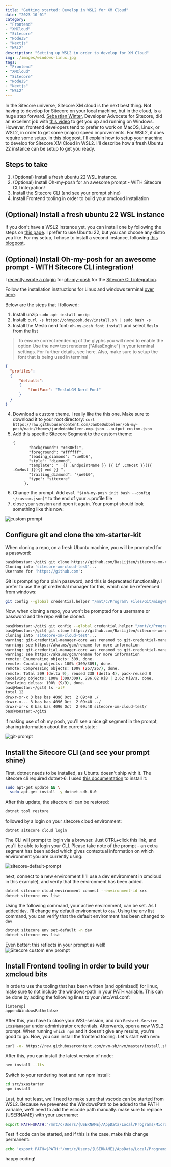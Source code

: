 ```yaml
---
title: "Getting started: Develop in WSL2 for XM Cloud"
date: "2023-10-01"
category:
- "Frontend"
- "XMCloud"
- "Sitecore"
- "NodeJS"
- "Nextjs"
- "WSL2"
description: "Setting up WSL2 in order to develop for XM Cloud"
img: ./images/windows-linux.jpg
tags:
- "Frontend"
- "XMCloud"
- "Sitecore"
- "NodeJS"
- "Nextjs"
- "WSL2"
---
```

In the Sitecore universe, Sitecore XM cloud is the next best thing. Not having to develop for Sitecore on your local machine, but in the cloud, is a huge step forward. [Sebastian Winter](https://www.linkedin.com/in/sebastian-winter-506962165/?originalSubdomain=de), Developer Advocete for Sitecore, did an excellent job with [this video](https://www.youtube.com/watch?v=Kig3kWZ8FuQ) to get you up and running on Windows. However, frontend developers tend to prefer to work on MacOS, Linux, or WSL2, in order to get some (major) speed improvements. For WSL2, it does require some setup. In this blogpost, I'll explain how to setup your machine to develop for Sitecore XM Cloud in WSL2. I'll describe how a fresh Ubuntu 22 instance can be setup to get you ready.

## Steps to take

1. (Optional) Install a fresh ubuntu 22 WSL instance.
2. (Optional) Install Oh-my-posh for an awesome prompt - WITH Sitecore CLI integration! 
3. Install the Sitecore CLI (and see your prompt shine)
4. Install Frontend tooling in order to build your xmcloud installation

## (Optional) Install a fresh ubuntu 22 WSL instance

If you don't have a WSL2 instance yet, you can install one by following the steps on [this page](https://docs.microsoft.com/en-us/windows/wsl/install-win10). I prefer to use Ubuntu 22, but you can choose any distro you like. For my setup, I chose to install a second instance, following [this blogpost](https://cloudbytes.dev/snippets/how-to-install-multiple-instances-of-ubuntu-in-wsl2).

## (Optional) Install Oh-my-posh for an awesome prompt - WITH Sitecore CLI integration!

I [recently wrote a plugin](https://blog.baslijten.com/oh-my-sitecore-I-powered-up-your-shell/) for [oh-my-posh](https://ohmyposh.dev/) for the [Sitecore CLI integration](https://ohmyposh.dev/docs/segments/sitecore). 

Follow the installation instructions for Linux and windows terminal [over here](https://ohmyposh.dev/docs/installation/linux).

Below are the steps that I followed:

1. Install unzip ```sudo apt install unzip``` 
2. Install: ```curl -s https://ohmyposh.dev/install.sh | sudo bash -s```
3. Install the Meslo nerd font: ```oh-my-posh font install``` and select ```Meslo``` from the list
  > To ensure correct rendering of the glyphs you will need to enable the option Use the new text renderer ("AtlasEngine") in your terminal settings. For further details, see here. Also, make sure to setup the font that is being used in terminal 
  ```json
  {
    "profiles":
    {
        "defaults":
        {
            "fontFace": "MesloLGM Nerd Font"
        }
    }
  }
  ``` 

4. Download a custom theme. I really like the this one. Make sure to download it to your root directory: ```curl https://raw.githubusercontent.com/JanDeDobbeleer/oh-my-posh/main/themes/jandedobbeleer.omp.json --output custom.json```
5. Add this specific Sitecore Segment to the custom theme:
   ```
   {
          "background": "#c386f1",
          "foreground": "#ffffff",
          "leading_diamond": "\ue0b6",
          "style": "diamond",
          "template": "  {{ .EndpointName }} {{ if .CmHost }}({{ .CmHost }}){{ end }} ",
          "trailing_diamond": "\ue0b0",
          "type": "sitecore"
        },
   ```
6. Change the prompt. Add ```eval "$(oh-my-posh init bash --config ~/custom.json)"``` to the end of your ~\.profile file
7. close your session and open it again. Your prompt should look something like this now:

![custom prompt](./images/custom-prompt.png)
   
## Configure git and clone the xm-starter-kit

When cloning a repo, on a fresh Ubuntu machine, you will be prompted for a password:

```bash
bas@Monstar:~/git$ git clone https://github.com/BasLijten/sitecore-xm-cloud-test
Cloning into 'sitecore-xm-cloud-test'...
Username for 'https://github.com':
```

Git is prompting for a plain password, and this is deprecated functionality. I prefer to use the git credential manager for this, which can be referenced from windows:

```bash
git config --global credential.helper "/mnt/c/Program\ Files/Git/mingw64/bin/git-credential-manager-core.exe"
```

Now, when cloning a repo, you won't be prompted for a username or password and the repo will be cloned.

```bash
bas@Monstar:~/git$ git config --global credential.helper "/mnt/c/Program\ Files/Git/mingw64/bin/git-credential-manager-core.exe"
bas@Monstar:~/git$ git clone https://github.com/BasLijten/sitecore-xm-cloud-test
Cloning into 'sitecore-xm-cloud-test'...
warning: git-credential-manager-core was renamed to git-credential-manager
warning: see https://aka.ms/gcm/rename for more information
warning: git-credential-manager-core was renamed to git-credential-manager
warning: see https://aka.ms/gcm/rename for more information
remote: Enumerating objects: 309, done.
remote: Counting objects: 100% (309/309), done.
remote: Compressing objects: 100% (267/267), done.
remote: Total 309 (delta 9), reused 238 (delta 4), pack-reused 0
Receiving objects: 100% (309/309), 286.02 KiB | 2.62 MiB/s, done.
Resolving deltas: 100% (9/9), done.
bas@Monstar:~/git$ ls -alF
total 12
drwxr-xr-x 3 bas bas 4096 Oct  2 09:48 ./
drwxr-x--- 3 bas bas 4096 Oct  2 09:48 ../
drwxr-xr-x 8 bas bas 4096 Oct  2 09:48 sitecore-xm-cloud-test/
bas@Monstar:~/git$
```

if making use of oh my posh, you'll see a nice git segment in the prompt, sharing information about the current state:

![git-prompt](./images/git-prompt.png)

## Install the Sitecore CLI (and see your prompt shine)

First, dotnet needs to be installed, as Ubuntu doesn't ship with it. The sitecore cli required dotnet-6. I used [this documentation](https://learn.microsoft.com/en-us/dotnet/core/install/linux-ubuntu-2204) to install it:

```bash
sudo apt-get update && \
  sudo apt-get install -y dotnet-sdk-6.0
```

After this update, the sitecore cli can be restored:

```bash
dotnet tool restore
```

followed by a login on your sitecore cloud environment:

```bash
dotnet sitecore cloud login
```

The CLI will prompt to login via a browser. Just CTRL+click this link, and you'll be able to login your CLI. Please take note of the prompt - an extra segment has been added which gives contextual information on which environment you are currently using:

![sitecore-default-prompt](./images/sitecore-prompt-default.png)

next, connect to a new environment (I'll use a dev environment in xmcloud in this example), and verify that the environment has been added.

```bash
dotnet sitecore cloud environment connect --environment-id xxx
dotnet sitecore env list
```

Using the following command, your active environment, can be set. As I added ```dev```, I'll change my default environment to ```dev```. Using the env list command, you can verify that the default environment has been changed to ```dev```

```bash
dotnet sitecore env set-default -n dev
dotnet sitecore env list
```

Even better: this reflects in your prompt as well!
![Sitecore custom env prompt](./images/sitecore-prompt-dev.png)

## Install Frontend tooling in order to build your xmcloud bits

In orde to use the tooling that has been written (and optimized!) for linux, make sure to not include the windows-path in your PATH variable. This can be done by adding the following lines to your /etc/wsl.conf:

```
[interop]
appendWindowsPath=false
```

After this, you have to close your WSL-session, and run ```Restart-Service LxssManager``` under administrator credentials. Afterwards, open a new WSL2 prompt. When running ```which npm``` and it doesn't give any results, you're good to go. Now, you can install the frontend tooling. Let's start with nvm:

```bash
curl -o- https://raw.githubusercontent.com/nvm-sh/nvm/master/install.sh | bash
```

After this, you can install the latest version of node:

```bash
nvm install --lts
```

Switch to your rendering host and run npm install:

```bash
cd src/sxastarter
npm install
```

Last, but not least, we'll need to make sure that vscode can be started from WSL2. Because we prevented the WindowsPath to be added to the PATH variable, we'll need to add the vscode path manually. make sure to replace {USERNAME} with your username:

```bash
export PATH=$PATH:"/mnt/c/Users/{USERNAME}/AppData/Local/Programs/Microsoft VS Code/bin"
```

Test if code can be started, and if this is the case, make this change permanent:

```bash
echo 'export PATH=$PATH:"/mnt/c/Users/{USERNAME}/AppData/Local/Programs/Microsoft VS Code/bin"' >> ~/.bashrc
```

happy coding!
